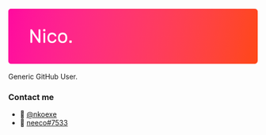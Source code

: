 ![](src/title.png)

Generic GitHub User.

### Contact me

- 📸 [@nkoexe](https://www.instagram.com/nkoexe)
- 💬 [neeco#7533](https://discord.com/users/619926918262685737)

